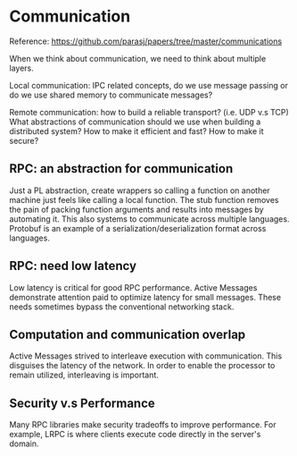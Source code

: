 # Communication 
Reference: https://github.com/parasj/papers/tree/master/communications

When we think about communication, we need to think about multiple layers. 

Local communication: IPC related concepts, do we use message passing or do we use shared memory to communicate messages? 

Remote communication: how to build a reliable transport? (i.e. UDP v.s TCP) What abstractions of communication should we use when building a distributed system? How to make it efficient and fast? How to make it secure? 
 
 ## RPC: an abstraction for communication  
Just a PL abstraction, create wrappers so calling a function on another machine just feels like calling a local function. The stub function removes the pain of packing function arguments and results into messages by automating it. This also systems to communicate across multiple languages. Protobuf is an example of a serialization/deserialization format across languages.

## RPC: need low latency 
Low latency is critical for good RPC performance. Active Messages demonstrate attention paid to optimize latency for small messages. These needs sometimes bypass the conventional networking stack. 

## Computation and communication overlap 
Active Messages strived to interleave execution with communication. This disguises the latency of the network. In order to enable the processor to remain utilized, interleaving is important.

## Security v.s Performance 
Many RPC libraries make security tradeoffs to improve performance. For example, LRPC is where clients execute code directly in the server's domain. 

